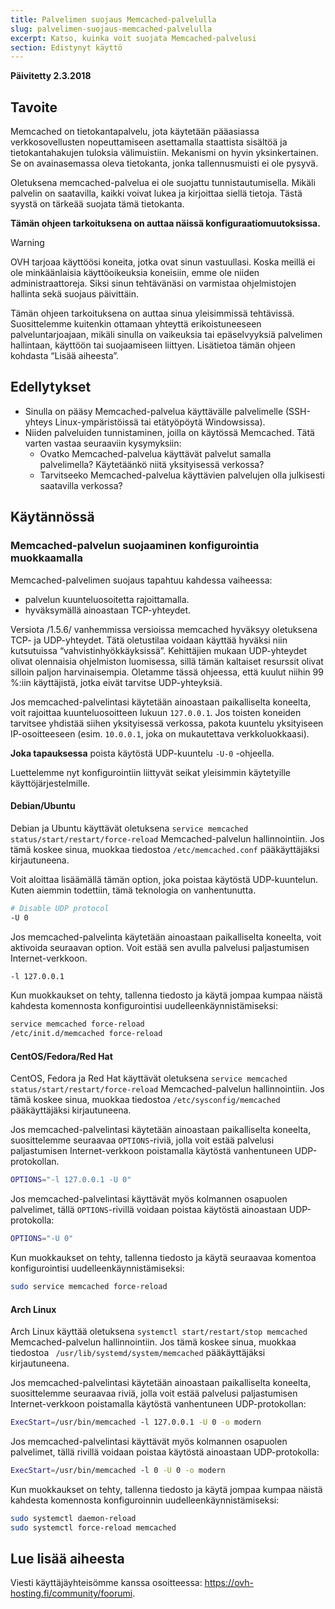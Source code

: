 ```yaml
---
title: Palvelimen suojaus Memcached-palvelulla
slug: palvelimen-suojaus-memcached-palvelulla
excerpt: Katso, kuinka voit suojata Memcached-palvelusi
section: Edistynyt käyttö
---
```


**Päivitetty 2.3.2018**


## Tavoite

Memcached on tietokantapalvelu, jota käytetään pääasiassa verkkosovellusten nopeuttamiseen asettamalla staattista sisältöä ja tietokantahakujen tuloksia välimuistiin. Mekanismi on hyvin yksinkertainen. Se on avainasemassa oleva tietokanta, jonka tallennusmuisti ei ole pysyvä.

Oletuksena memcached-palvelua ei ole suojattu tunnistautumisella. Mikäli palvelin on saatavilla, kaikki voivat lukea ja kirjoittaa siellä tietoja. Tästä syystä on tärkeää suojata tämä tietokanta.


**Tämän ohjeen tarkoituksena on auttaa näissä konfiguraatiomuutoksissa.**


> [!warning]
>
> OVH tarjoaa käyttöösi koneita, jotka ovat sinun vastuullasi. Koska meillä ei ole minkäänlaisia käyttöoikeuksia koneisiin, emme ole niiden administraattoreja. Siksi sinun tehtävänäsi on varmistaa ohjelmistojen hallinta sekä suojaus päivittäin.
>
> Tämän ohjeen tarkoituksena on auttaa sinua yleisimmissä tehtävissä. Suosittelemme kuitenkin ottamaan yhteyttä erikoistuneeseen palveluntarjoajaan, mikäli sinulla on vaikeuksia tai epäselvyyksiä palvelimen hallintaan, käyttöön tai suojaamiseen liittyen. Lisätietoa tämän ohjeen kohdasta “Lisää aiheesta”.
>


## Edellytykset


- Sinulla on pääsy Memcached-palvelua käyttävälle palvelimelle (SSH-yhteys Linux-ympäristöissä tai etätyöpöytä Windowsissa).
- Niiden palveluiden tunnistaminen, joilla on käytössä Memcached. Tätä varten vastaa seuraaviin kysymyksiin:
    - Ovatko Memcached-palvelua käyttävät palvelut samalla palvelimella? Käytetäänkö niitä yksityisessä verkossa?
    - Tarvitseeko Memcached-palvelua käyttävien palvelujen olla julkisesti saatavilla verkossa?


## Käytännössä

### Memcached-palvelun suojaaminen konfigurointia muokkaamalla

Memcached-palvelimen suojaus tapahtuu kahdessa vaiheessa:

- palvelun kuunteluosoitetta rajoittamalla.
- hyväksymällä ainoastaan TCP-yhteydet.


Versiota /1.5.6/ vanhemmissa versioissa memcached hyväksyy oletuksena TCP- ja UDP-yhteydet. Tätä oletustilaa voidaan käyttää hyväksi niin kutsutuissa “vahvistinhyökkäyksissä”.
Kehittäjien mukaan UDP-yhteydet olivat olennaisia ohjelmiston luomisessa, sillä tämän kaltaiset resurssit olivat silloin paljon harvinaisempia.
Oletamme tässä ohjeessa, että kuulut niihin 99 %:iin käyttäjistä, jotka eivät tarvitse UDP-yhteyksiä.

Jos memcached-palvelintasi käytetään ainoastaan paikalliselta koneelta, voit rajoittaa kuunteluosoitteen lukuun `127.0.0.1`.
Jos toisten koneiden tarvitsee yhdistää siihen yksityisessä verkossa, pakota kuuntelu yksityiseen IP-osoitteeseen (esim. `10.0.0.1`, joka on mukautettava verkkoluokkaasi).

**Joka tapauksessa** poista käytöstä UDP-kuuntelu `-U-0` -ohjeella.

Luettelemme nyt konfigurointiin liittyvät seikat yleisimmin käytetyille käyttöjärjestelmille.


#### Debian/Ubuntu

Debian ja Ubuntu käyttävät oletuksena `service memcached status/start/restart/force-reload` Memcached-palvelun hallinnointiin. Jos tämä koskee sinua, muokkaa tiedostoa `/etc/memcached.conf` pääkäyttäjäksi kirjautuneena.

Voit aloittaa lisäämällä tämän option, joka poistaa käytöstä UDP-kuuntelun. Kuten aiemmin todettiin, tämä teknologia on vanhentunutta.

```sh
# Disable UDP protocol
-U 0
```
Jos memcached-palvelinta käytetään ainoastaan paikalliselta koneelta, voit aktivoida seuraavan option. Voit estää sen avulla palvelusi paljastumisen Internet-verkkoon.

```sh
-l 127.0.0.1
```

Kun muokkaukset on tehty, tallenna tiedosto ja käytä jompaa kumpaa näistä kahdesta komennosta konfigurointisi uudelleenkäynnistämiseksi:


```sh
service memcached force-reload
/etc/init.d/memcached force-reload
```


#### CentOS/Fedora/Red Hat


CentOS, Fedora ja Red Hat käyttävät oletuksena `service memcached status/start/restart/force-reload` Memcached-palvelun hallinnointiin. Jos tämä koskee sinua, muokkaa tiedostoa `/etc/sysconfig/memcached` pääkäyttäjäksi kirjautuneena.


Jos memcached-palvelintasi käytetään ainoastaan paikalliselta koneelta, suosittelemme seuraavaa `OPTIONS`-riviä, jolla voit estää palvelusi paljastumisen Internet-verkkoon poistamalla käytöstä vanhentuneen UDP-protokollan.

```sh
OPTIONS="-l 127.0.0.1 -U 0"
```


Jos memcached-palvelintasi käyttävät myös kolmannen osapuolen palvelimet, tällä `OPTIONS`-rivillä voidaan poistaa käytöstä ainoastaan UDP-protokolla:

```sh
OPTIONS="-U 0"
```

Kun muokkaukset on tehty, tallenna tiedosto ja käytä seuraavaa komentoa konfigurointisi uudelleenkäynnistämiseksi:

```sh
sudo service memcached force-reload
```


#### Arch Linux


Arch Linux käyttää oletuksena `systemctl start/restart/stop memcached ` Memcached-palvelun hallinnointiin. Jos tämä koskee sinua, muokkaa tiedostoa ` /usr/lib/systemd/system/memcached` pääkäyttäjäksi kirjautuneena.

Jos memcached-palvelintasi käytetään ainoastaan paikalliselta koneelta, suosittelemme seuraavaa riviä, jolla voit estää palvelusi paljastumisen Internet-verkkoon poistamalla käytöstä vanhentuneen UDP-protokollan:

```sh
ExecStart=/usr/bin/memcached -l 127.0.0.1 -U 0 -o modern
```


Jos memcached-palvelintasi käyttävät myös kolmannen osapuolen palvelimet, tällä rivillä voidaan poistaa käytöstä ainoastaan UDP-protokolla:

```sh
ExecStart=/usr/bin/memcached -l 0 -U 0 -o modern
```


Kun muokkaukset on tehty, tallenna tiedosto ja käytä jompaa kumpaa näistä kahdesta komennosta konfiguroinnin uudelleenkäynnistämiseksi:


```sh
sudo systemctl daemon-reload
sudo systemctl force-reload memcached
```

## Lue lisää aiheesta

Viesti käyttäjäyhteisömme kanssa osoitteessa: <https://ovh-hosting.fi/community/foorumi>.